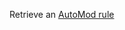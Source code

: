 Retrieve an [AutoMod rule](https://discord.com/developers/docs/resources/auto-moderation#auto-moderation-rule-object)